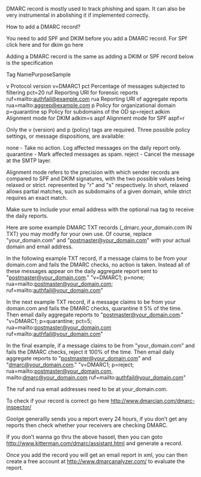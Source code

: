 DMARC record is mostly used to track phishing and spam. It can also be very instrumental in abolishing it if implemented correctly.

 

How to add a DMARC record?

You need to add SPF and DKIM before you add a DMARC record. For SPf click here and for dkim go here

Adding a DMARC record is the same as adding a DKIM or SPF record below is the specification

Tag NamePurposeSample

v	Protocol version	v=DMARC1
pct	Percentage of messages subjected to filtering	pct=20
ruf	Reporting URI for forensic reports	ruf=mailto:authfail@example.com
rua	Reporting URI of aggregate reports	rua=mailto:aggrep@example.com
p	Policy for organizational domain	p=quarantine
sp	Policy for subdomains of the OD	sp=reject
adkim	Alignment mode for DKIM	adkim=s
aspf	Alignment mode for SPF	aspf=r


Only the v (version) and p (policy) tags are required. Three possible policy settings, or message dispositions, are available:

none - Take no action. Log affected messages on the daily report only.
quarantine - Mark affected messages as spam.
reject - Cancel the message at the SMTP layer.

Alignment mode refers to the precision with which sender records are compared to SPF and DKIM signatures, with the two possible values being relaxed or strict. represented by "r" and "s" respectively. In short, relaxed allows partial matches, such as subdomains of a given domain, while strict requires an exact match.

Make sure to include your email address with the optional rua tag to receive the daily reports.

Here are some example DMARC TXT records (_dmarc.your_domain.com IN TXT) you may modify for your own use. Of course, replace "your_domain.com" and "postmaster@your_domain.com" with your actual domain and email address.

In the following example TXT record, if a message claims to be from your domain.com and fails the DMARC checks, no action is taken. Instead all of these messages appear on the daily aggregate report sent to "postmaster@your_domain.com."
"v=DMARC1; p=none; rua=mailto:postmaster@your_domain.com; ruf=mailto:authfail@your_domain.com"

In the next example TXT record, if a message claims to be from your domain.com and fails the DMARC checks, quarantine it 5% of the time. Then email daily aggregate reports to "postmaster@your_domain.com."
"v=DMARC1; p=quarantine; pct=5; rua=mailto:postmaster@your_domain.com ruf=mailto:authfail@your_domain.com"

In the final example, if a message claims to be from "your_domain.com" and fails the DMARC checks, reject it 100% of the time. Then email daily aggregate reports to "postmaster@your_domain.com" and "dmarc@your_domain.com."
"v=DMARC1; p=reject; rua=mailto:postmaster@your_domain.com, mailto:dmarc@your_domain.com ruf=mailto:authfail@your_domain.com"

The ruf and rua email addresses need to be at your_domain.com.

To check if your record is correct go here http://www.dmarcian.com/dmarc-inspector/

Goolge generallly sends you a report every 24 hours, if you don’t get any reports then check whether your receivers are checking DMARC.

If you don’t wanna go thru the above hassel, then you can goto http://www.kitterman.com/dmarc/assistant.html and generate a record.

Once you add the record you will get an email report in xml, you can then create a free account at http://www.dmarcanalyzer.com/  to evaluate the report.
